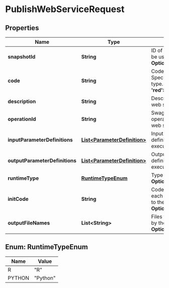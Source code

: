 
# PublishWebServiceRequest

## Properties
Name | Type | Description | Notes
------------ | ------------- | ------------- | -------------
**snapshotId** | **String** | ID of the snapshot to be used for service. **Optional** |  [optional]
**code** | **String** | Code to execute. Specific to the runtime type. **&lt;font color &#x3D; &#39;red&#39;&gt;Required&lt;/font&gt;** |  [optional]
**description** | **String** | Description for the web service. **Optional** |  [optional]
**operationId** | **String** | Swagger operationId/alias for web service. **Optional** |  [optional]
**inputParameterDefinitions** | [**List&lt;ParameterDefinition&gt;**](ParameterDefinition.md) | Input parameters definitions for the execution. **Optional** |  [optional]
**outputParameterDefinitions** | [**List&lt;ParameterDefinition&gt;**](ParameterDefinition.md) | Output parameter definitions for the execution. **Optional** |  [optional]
**runtimeType** | [**RuntimeTypeEnum**](#RuntimeTypeEnum) | Type of the runtime. **Optional [Default R]** |  [optional]
**initCode** | **String** | Code that runs before each request. Specific to the runtime type. **Optional** |  [optional]
**outputFileNames** | **List&lt;String&gt;** | Files that are returned by the response. **Optional** |  [optional]


<a name="RuntimeTypeEnum"></a>
## Enum: RuntimeTypeEnum
Name | Value
---- | -----
R | &quot;R&quot;
PYTHON | &quot;Python&quot;



